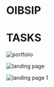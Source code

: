 # OIBSIP
# TASKS
![portfolio](https://github.com/Jyoshna-7/OIBSIP/assets/145099946/0547fc8c-0486-429a-97e4-4de739d1dad7)


![landing page](https://github.com/Jyoshna-7/OIBSIP/assets/145099946/52899053-ffc2-4cea-80f1-d6267a3c8309)

![landing page 1](https://github.com/Jyoshna-7/OIBSIP/assets/145099946/d506cc04-9181-4b6d-86a6-8c8fa96ddb33)
